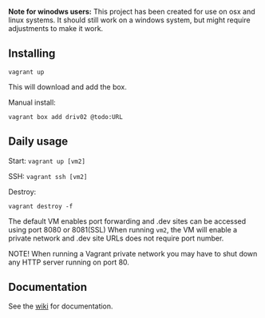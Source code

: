**Note for winodws users:** This project has been created for use on osx and linux systems. It should still work on a windows system, but might require adjustments to make it work.

## Installing

`vagrant up`

This will download and add the box. 

Manual install:

`vagrant box add driv02 @todo:URL`

## Daily usage

Start:
`vagrant up [vm2]`

SSH:
`vagrant ssh [vm2]`

Destroy:

`vagrant destroy -f`


The default VM enables port forwarding and .dev sites can be accessed using port 8080 or 8081(SSL)
When running `vm2`, the VM will enable a private network and .dev site URLs does not require port number.

NOTE!
When running a Vagrant private network you may have to shut down any HTTP server running on port 80.

## Documentation 

See the [wiki](https://github.com/drivdigital/driv-vagrant/wiki) for documentation.